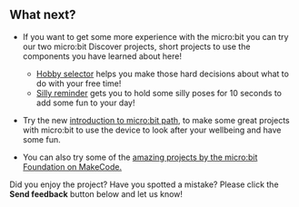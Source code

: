 ## What next?

- If you want to get some more experience with the micro:bit you can try our two micro:bit Discover projects, short projects to use the components you have learned about here!
  - [Hobby selector](https://projects.raspberrypi.org/en/projects/hobby-selector) helps you make those hard decisions about what to do with your free time!
  - [Silly reminder](https://projects.raspberrypi.org/en/projects/silly-reminder) gets you to hold some silly poses for 10 seconds to add some fun to your day!

- Try the new [introduction to micro:bit path](https://projects.raspberrypi.org/en/pathways/microbit-intro), to make some great projects with micro:bit to use the device to look after your wellbeing and have some fun.

- You can also try some of the [amazing projects by the micro:bit Foundation on MakeCode.](https://makecode.microbit.org/#)

Did you enjoy the project? Have you spotted a mistake? Please click the **Send feedback** button below and let us know!
